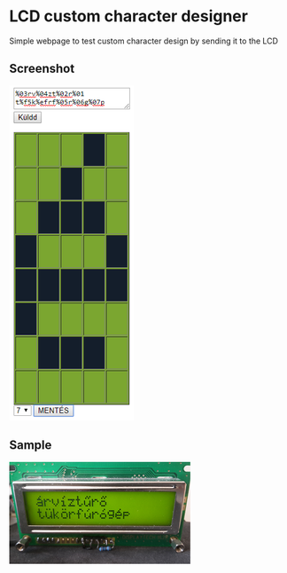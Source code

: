 # LCD custom character designer
Simple webpage to test custom character design by sending it to the LCD

## Screenshot
![screenshot](pics/lcd_layout_web.png "Screenshot")

## Sample
![sample](pics/arvizturo_tukorfurogep.png "Sample")